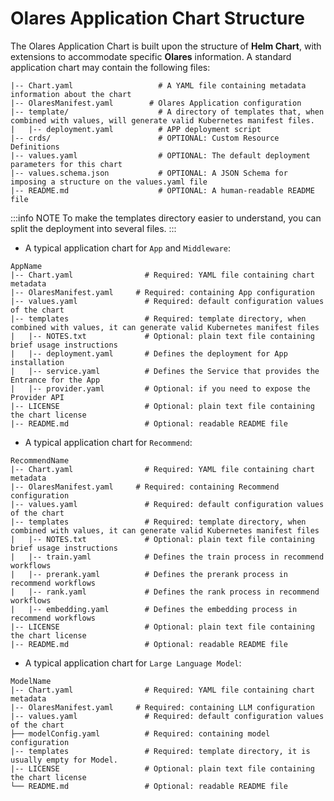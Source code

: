 # Olares Application Chart Structure

The Olares Application Chart is built upon the structure of **Helm Chart**, with extensions to accommodate specific **Olares** information. A standard application chart may contain the following files:
```
|-- Chart.yaml                   # A YAML file containing metadata information about the chart
|-- OlaresManifest.yaml        # Olares Application configuration
|-- template/                    # A directory of templates that, when combined with values, will generate valid Kubernetes manifest files.
|   |-- deployment.yaml          # APP deployment script
|-- crds/                        # OPTIONAL: Custom Resource Definitions
|-- values.yaml                  # OPTIONAL: The default deployment parameters for this chart
|-- values.schema.json           # OPTIONAL: A JSON Schema for imposing a structure on the values.yaml file
|-- README.md                    # OPTIONAL: A human-readable README file
```
:::info NOTE
To make the templates directory easier to understand, you can split the deployment into several files.
:::

- A typical application chart for `App` and `Middleware`:
```
AppName
|-- Chart.yaml                # Required: YAML file containing chart metadata
|-- OlaresManifest.yaml     # Required: containing App configuration
|-- values.yaml               # Required: default configuration values of the chart
|-- templates                 # Required: template directory, when combined with values, it can generate valid Kubernetes manifest files
|   |-- NOTES.txt             # Optional: plain text file containing brief usage instructions
|   |-- deployment.yaml       # Defines the deployment for App installation
|   |-- service.yaml          # Defines the Service that provides the Entrance for the App
|   |-- provider.yaml         # Optional: if you need to expose the Provider API 
|-- LICENSE                   # Optional: plain text file containing the chart license
|-- README.md                 # Optional: readable README file
```

- A typical application chart for `Recommend`:

```
RecommendName
|-- Chart.yaml                # Required: YAML file containing chart metadata
|-- OlaresManifest.yaml     # Required: containing Recommend configuration
|-- values.yaml               # Required: default configuration values of the chart
|-- templates                 # Required: template directory, when combined with values, it can generate valid Kubernetes manifest files
|   |-- NOTES.txt             # Optional: plain text file containing brief usage instructions
|   |-- train.yaml            # Defines the train process in recommend workflows
|   |-- prerank.yaml          # Defines the prerank process in recommend workflows
|   |-- rank.yaml             # Defines the rank process in recommend workflows
|   |-- embedding.yaml        # Defines the embedding process in recommend workflows
|-- LICENSE                   # Optional: plain text file containing the chart license
|-- README.md                 # Optional: readable README file
```

- A typical application chart for `Large Language Model`:

```
ModelName
|-- Chart.yaml                # Required: YAML file containing chart metadata
|-- OlaresManifest.yaml     # Required: containing LLM configuration
|-- values.yaml               # Required: default configuration values of the chart
├── modelConfig.yaml          # Required: containing model configuration
|-- templates                 # Required: template directory, it is usually empty for Model.
|-- LICENSE                   # Optional: plain text file containing the chart license
└── README.md                 # Optional: readable README file
```
